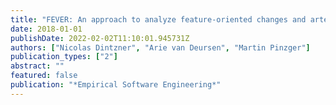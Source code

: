 ```yaml
---
title: "FEVER: An approach to analyze feature-oriented changes and artefact co-evolution in highly configurable systems"
date: 2018-01-01
publishDate: 2022-02-02T11:10:01.945731Z
authors: ["Nicolas Dintzner", "Arie van Deursen", "Martin Pinzger"]
publication_types: ["2"]
abstract: ""
featured: false
publication: "*Empirical Software Engineering*"
---
```



